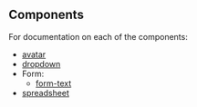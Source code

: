 ## Components

For documentation on each of the components:

* [avatar](avatar/avatar.md)
* [dropdown](dropdown/dropdown.md)
* Form:
  * [form-text](form/form-text.md)
* [spreadsheet](spreadsheet/spreadsheet.md)
